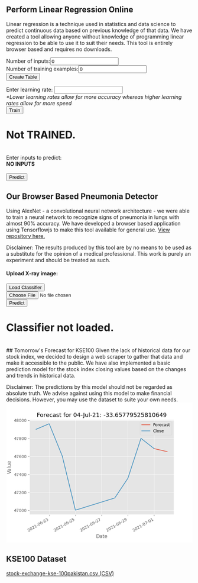 ## Perform Linear Regression Online

Linear regression is a technique used in statistics and data science to predict continuous data based on previous knowledge of that data. We have created a tool allowing anyone without knowledge of programming linear regression to be able to use it to suit their needs. This tool is entirely browser based and requires no downloads.

<script src="static/linear_regression.js"></script><script src="https://ajax.googleapis.com/ajax/libs/jquery/3.5.1/jquery.min.js"></script>
Number of inputs:<input type="number" id="n_x" value="0"><br>
Number of training examples:<input type="number" id="m" value="0"><br>
<input type="button" value="Create Table" onclick="create_forms(parseInt($('#n_x').val()), parseInt($('#m').val()));">
<form id="form"></form>
Enter learning rate:
<input type="number" id="lr"><br>
<i>*Lower learning rates allow for more accuracy whereas higher learning rates allow for more speed</i><br>
<input type="button" value="Train" onclick="train(parseFloat($('#lr').val()));"><br>
<h1 id="training">Not TRAINED.</h1><br>
Enter inputs to predict:<br>
<form id="inputs"><b>NO INPUTS</b></form><br>
<input type="button" value="Predict" onclick="predict()">
</html>

## Our Browser Based Pneumonia Detector
Using AlexNet - a convolutional neural network architecture - we were able to train a neural network to recognize signs of pneumonia in lungs with almost 90% accuracy. We have developed a browser based application using Tensorflowjs to make this tool available for general use. <a href="https://github.com/opendataontheweb/PneumoniaClassifier">View repository here.</a>

Disclaimer: The results produced by this tool are by no means to be used as a substitute for the opinion of a medical professional. This work is purely an experiment and should be treated as such.

#### Upload X-ray image:

<script src="https://cdn.jsdelivr.net/npm/@tensorflow/tfjs@2.0.0/dist/tf.min.js"></script>
<script src="static/classifier.js"></script>
<input type="button" value="Load Classifier" onclick="load();"><br>
<input type="file" id="img" accept="image/*" onchange="LoadFile(event);"><br>
<input type="button" onclick="predict(model);" value="Predict"><br>
<h1 id="result">Classifier not loaded.</h1>
<br>
## Tomorrow's Forecast for KSE100
Given the lack of historical data for our stock index, we decided to design a web scraper to gather that data and make it accessible to the public. We have also implemented a basic prediction model for the stock index closing values based on the changes and trends in historical data.

Disclaimer: The predictions by this model should not be regarded as absolute truth. We advise against using this model to make financial decisions. However, you may use the dataset to suite your own needs.
<img src="/images/pred.png" />

## KSE100 Dataset
<a href="/stock-exchange-kse-100pakistan.csv">stock-exchange-kse-100pakistan.csv (CSV)</a>
